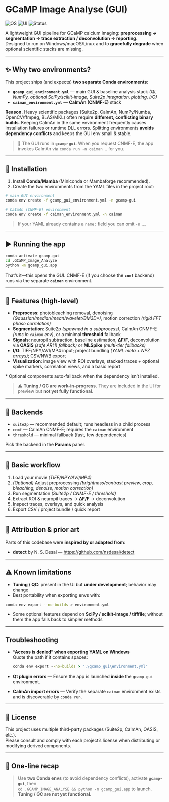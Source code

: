 # GCaMP Image Analyse (GUI)

![OS](https://img.shields.io/badge/OS-Windows%20|%20macOS%20|%20Linux-informational)
![UI](https://img.shields.io/badge/GUI-PySide6-blue)
![Status](https://img.shields.io/badge/Tuning%20%2F%20QC-WIP-orange)

A lightweight GUI pipeline for GCaMP calcium imaging: **preprocessing → segmentation → trace extraction / deconvolution → reporting**.  
Designed to run on Windows/macOS/Linux and to **gracefully degrade** when optional scientific stacks are missing.

---

## ✨ Why two environments?

This project ships (and expects) **two separate Conda environments**:

- **`gcamp_gui_environment.yml`** — main GUI & baseline analysis stack *(Qt, NumPy, optional SciPy/scikit-image, Suite2p integration, plotting, I/O)*  
- **`caiman_environment.yml`** — **CaImAn (CNMF-E)** stack

**Reason.** Heavy scientific packages (Suite2p, CaImAn, NumPy/Numba, OpenCV/ffmpeg, BLAS/MKL) often require **different, conflicting binary builds**. Keeping CaImAn in the same environment frequently causes installation failures or runtime DLL errors. Splitting environments **avoids dependency conflicts** and keeps the GUI env small & stable.

> 🔁 The GUI runs in **`gcamp-gui`**. When you request CNMF-E, the app invokes CaImAn via `conda run -n caiman …` for you.

---

## 🧰 Installation

1. Install **Conda/Mamba** (Miniconda or Mambaforge recommended).
2. Create the two environments from the YAML files in the project root:

```bash
# main GUI environment
conda env create -f gcamp_gui_environment.yml -n gcamp-gui

# CaImAn (CNMF-E) environment
conda env create -f caiman_environment.yml -n caiman
```

> If your YAML already contains a `name:` field you can omit `-n …`.

---

## ▶️ Running the app

```bash
conda activate gcamp-gui
cd .GCaMP_Image_Analyze
python -m gcamp_gui.app
```

That’s it—this opens the GUI. CNMF-E (if you choose the **`cnmf`** backend) runs via the separate **`caiman`** environment.

---

## 🌟 Features (high-level)

- **Preprocess**: photobleaching removal, denoising *(Gaussian/median/mean/wavelet/BM3D\*)*, motion correction *(rigid FFT phase correlation)*  
- **Segmentation**: Suite2p *(spawned in a subprocess)*, CaImAn CNMF-E *(runs in `caiman` env)*, or a minimal **threshold** fallback  
- **Signals**: neuropil subtraction, baseline estimation, **ΔF/F**, deconvolution via **OASIS** *(safe AR(1) fallback)* or **MLSpike** *(multi-tier fallbacks)*  
- **I/O**: TIFF/NPY/AVI/MP4 input; project bundling *(YAML meta + NPZ arrays)*; CSV/NWB export  
- **Visualization**: image view with ROI overlays, stacked traces + optional spike markers, correlation views, and a basic report

\* Optional components auto-fallback when the dependency isn’t installed.

> ⚠️ **Tuning / QC are work-in-progress.** They are included in the UI for preview but **not yet fully functional**.

---

## 🧪 Backends

- `suite2p` — recommended default; runs headless in a child process  
- `cnmf` — CaImAn CNMF-E; requires the `caiman` environment  
- `threshold` — minimal fallback (fast, few dependencies)

Pick the backend in the **Params** panel.

---

## 🔁 Basic workflow

1. Load your movie *(TIFF/NPY/AVI/MP4)*  
2. *(Optional)* Adjust preprocessing *(brightness/contrast preview, crop, bleaching, denoise, motion correction)*  
3. Run segmentation *(Suite2p / CNMF-E / threshold)*  
4. Extract ROI & neuropil traces → **ΔF/F** → deconvolution  
5. Inspect traces, overlays, and quick analysis  
6. Export CSV / project bundle / quick report

---

## 🙏 Attribution & prior art

Parts of this codebase were **inspired by or adapted from**:

- **detect** by N. S. Desai — <https://github.com/nsdesai/detect>

---

## ⚠️ Known limitations

- **Tuning / QC**: present in the UI but **under development**; behavior may change  
- Best portability when exporting envs with:

```bash
conda env export --no-builds > environment.yml
```

- Some optional features depend on **SciPy / scikit-image / tifffile**; without them the app falls back to simpler methods

---

## Troubleshooting

- **“Access is denied” when exporting YAML on Windows**  
  Quote the path if it contains spaces:

  ```bat
  conda env export --no-builds > ".\gcamp_gui\environment.yml"
  ```

- **Qt plugin errors** — Ensure the app is launched **inside** the `gcamp-gui` environment.  
- **CaImAn import errors** — Verify the separate `caiman` environment exists and is discoverable by `conda run`.

---

## 📜 License

This project uses multiple third-party packages (Suite2p, CaImAn, OASIS, etc.).  
Please consult and comply with each project’s license when distributing or modifying derived components.

---

## 🔷 One-line recap

> Use **two Conda envs** (to avoid dependency conflicts), activate **`gcamp-gui`**, then  
> `cd .GCAMP_IMAGE_ANALYSE && python -m gcamp_gui.app` to launch.  
> **Tuning / QC are not yet functional.**
